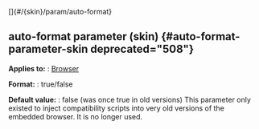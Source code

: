 []{#/{skin}/param/auto-format}
  ## auto-format parameter (skin) {#auto-format-parameter-skin deprecated="508"}
  **Applies to:**
  :   [Browser](ref/%7Bskin%7D/control/browser)
  <!-- -->
  **Format:**
  :   true/false
  <!-- -->
  **Default value:**
  :   false (was once true in old versions)
  This parameter only existed to inject compatibility scripts into very
  old versions of the embedded browser. It is no longer used.